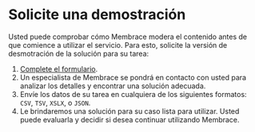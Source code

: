 # Solicite una demostración

Usted puede comprobar cómo Membrace modera el contenido antes de que comience a utilizar el servicio. Para esto, solicite la versión de desmotración de la solución para su tarea:

1. [Complete el formulario](https://membrace.ai/request-trial).
2. Un especialista de Membrace se pondrá en contacto con usted para analizar los detalles y encontrar una solución adecuada.
3. Envíe los datos de su tarea en cualquiera de los siguientes formatos: `CSV`, `TSV`, `XSLX`, o `JSON`.
4. Le brindaremos una solución para su caso lista para utilizar. Usted puede evaluarla y decidir si desea continuar utilizando Membrace.